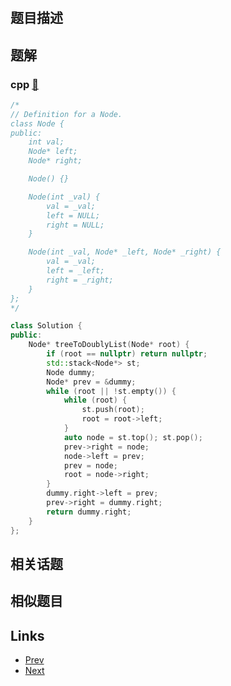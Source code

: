 
# [](https://leetcode-cn.com/problems/convert-binary-search-tree-to-sorted-doubly-linked-list)

## 题目描述



## 题解

### cpp [🔗](convert-binary-search-tree-to-sorted-doubly-linked-list.cpp) 
```cpp
/*
// Definition for a Node.
class Node {
public:
    int val;
    Node* left;
    Node* right;

    Node() {}

    Node(int _val) {
        val = _val;
        left = NULL;
        right = NULL;
    }

    Node(int _val, Node* _left, Node* _right) {
        val = _val;
        left = _left;
        right = _right;
    }
};
*/

class Solution {
public:
    Node* treeToDoublyList(Node* root) {
        if (root == nullptr) return nullptr;
        std::stack<Node*> st;
        Node dummy;
        Node* prev = &dummy;
        while (root || !st.empty()) {
            while (root) {
                st.push(root);
                root = root->left;
            }
            auto node = st.top(); st.pop();
            prev->right = node;
            node->left = prev;
            prev = node;
            root = node->right;
        }
        dummy.right->left = prev;
        prev->right = dummy.right;
        return dummy.right;
    }
};
```


## 相关话题



## 相似题目



## Links

- [Prev](../find-smallest-letter-greater-than-target/README.md) 
- [Next](../n-ary-tree-level-order-traversal/README.md) 


